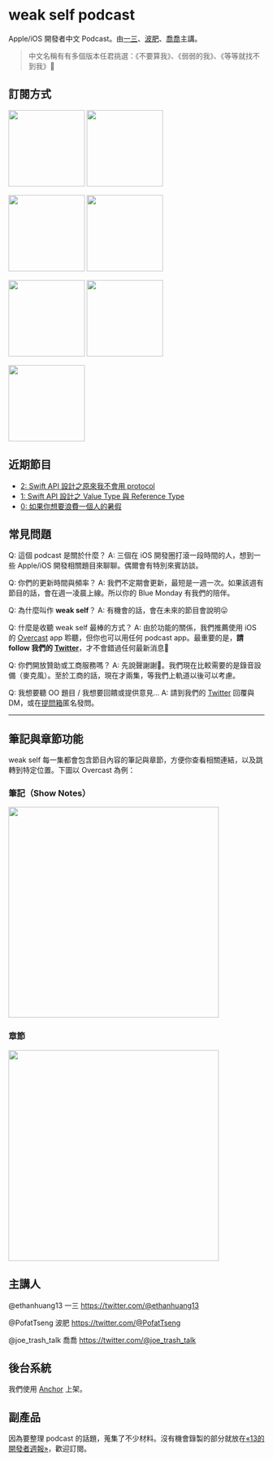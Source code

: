 # weak self podcast

Apple/iOS 開發者中文 Podcast。由[一三](https://twitter.com/@ethanhuang13)、[波肥](https://twitter.com/@PofatTseng)、[喬喬](https://twitter.com/@joe_trash_talk)主講。

> 中文名稱有有多個版本任君挑選：《不要算我》、《弱弱的我》、《等等就找不到我》🤪

## 訂閱方式
<a href="https://podcasts.apple.com/tw/podcast/weak-self/id1474108801"><img src="https://i.imgur.com/0DUVucp.png" width=150x></a> <a href="https://www.google.com/podcasts?feed=aHR0cHM6Ly9hbmNob3IuZm0vcy9jOTE0OTY0L3BvZGNhc3QvcnNz"><img src="https://i.imgur.com/wsyQ3Yv.png" width=150x></a>

<a href="https://overcast.fm/itunes1474108801/weak-self"><img src="https://i.imgur.com/6mVv21h.png" width=150x></a> <a href="https://anchor.fm/s/c914964/podcast/rss"><img src="https://i.imgur.com/5xUVNi0.png" width=150x></a>

<a href="https://open.spotify.com/show/4qAJjdyhx5AgHHL4VuTauj"><img src="https://i.imgur.com/MQXTcAz.png" width=150x></a> <a href="https://pca.st/9Z02"><img src="https://i.imgur.com/Qi74LYA.png" width=150x></a>

<a href="https://castro.fm/itunes/1474108801"><img src="https://i.imgur.com/dBIpoFl.png" width=150x></a>


## 近期節目
* [2: Swift API 設計之原來我不會用 protocol](https://podcasts.apple.com/tw/podcast/weak-self/id1474108801?l=en#episodeGuid=b042e8ec-3a30-c546-3cc7-397a49de4a8b)
* [1: Swift API 設計之 Value Type 與 Reference Type](https://podcasts.apple.com/tw/podcast/weak-self/id1474108801?l=en&i=1000445632851)
* [0: 如果你想要浪費一個人的暑假](https://podcasts.apple.com/tw/podcast/weak-self/id1474108801?l=en&i=1000445223126) 

## 常見問題
Q: 這個 podcast 是關於什麼？
A: 三個在 iOS 開發圈打滾一段時間的人，想到一些 Apple/iOS 開發相關題目來聊聊。偶爾會有特別來賓訪談。

Q: 你們的更新時間與頻率？
A: 我們不定期會更新，最短是一週一次。如果該週有節目的話，會在週一凌晨上線。所以你的 Blue Monday 有我們的陪伴。

Q: 為什麼叫作 **weak self**？
A: 有機會的話，會在未來的節目會說明😛

Q: 什麼是收聽 weak self 最棒的方式？
A: 由於功能的關係，我們推薦使用 iOS 的 [Overcast](https://overcast.fm/itunes1474108801/weak-self) app 聆聽，但你也可以用任何 podcast app。最重要的是，**請 follow 我們的 [Twitter](https://twitter.com/weak_self)**，才不會錯過任何最新消息🥰

Q: 你們開放贊助或工商服務嗎？
A: 先說聲謝謝🙏。我們現在比較需要的是錄音設備（麥克風）。至於工商的話，現在才兩集，等我們上軌道以後可以考慮。

Q: 我想要聽 OO 題目 / 我想要回饋或提供意見...
A: 請到我們的 [Twitter](https://twitter.com/weak_self) 回覆與 DM，或在[提問箱](https://peing.net/zh-TW/weak_self)匿名發問。

<!--
## 如何訂閱？
下面是各大常用的 podcast apps。你可以點擊連結或是直接搜尋 weak self。

### Apple Podcasts / iTunes
https://podcasts.apple.com/tw/podcast/weak-self/id1474108801
> 支援筆記、章節、調整速度

### Overcast（推薦）
https://overcast.fm/itunes1474108801/weak-self
> 支援筆記、章節、調整速度、智慧加速、聲音強化

### Spotify
https://open.spotify.com/show/4qAJjdyhx5AgHHL4VuTauj
> 支援調整速度

### Anchor
https://anchor.fm/weak_self
> 支援筆記（僅純文字）、調整速度（三種速度）

### Pocket Casts
https://pca.st/9Z02
> 支援筆記、章節、調整速度、智慧加速、聲音強化

### RSS Feed
https://anchor.fm/s/c914964/podcast/rss
透過這個 feed，你可以用任何 podcast app 訂閱 weak self。直接點連結可能不會是你想要的結果😂，最好複製網址再貼過去。

### 其他 Podcast Apps
* [Breaker](https://www.breaker.audio/weak-self)
* [Google Podcasts](https://www.google.com/podcasts?feed=aHR0cHM6Ly9hbmNob3IuZm0vcy9jOTE0OTY0L3BvZGNhc3QvcnNz)
* [RadioPublic](https://radiopublic.com/weak-self-WxO4K1)
* [Stitcher](https://www.stitcher.com/podcast/anchor-podcasts/weak-self)
-->

---
## 筆記與章節功能

weak self 每一集都會包含節目內容的筆記與章節，方便你查看相關連結，以及跳轉到特定位置。下圖以 Overcast 為例：

### 筆記（Show Notes）
<img src="https://i.imgur.com/rZj8RfJ.jpg" width=414x>

### 章節
<img src="https://i.imgur.com/ZNZNkZl.jpg" width=414x>


## 主講人

@ethanhuang13 一三
https://twitter.com/@ethanhuang13

@PofatTseng 波肥
https://twitter.com/@PofatTseng

@joe_trash_talk 喬喬
https://twitter.com/@joe_trash_talk

## 後台系統
我們使用 [Anchor](https://anchor.fm/weak_self) 上架。

## 副產品
因為要整理 podcast 的話題，蒐集了不少材料。沒有機會錄製的部分就放在[«13的開發者週報»](https://ethanhuang13.substack.com)，歡迎訂閱。
